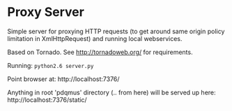 Proxy Server
============
Simple server for proxying HTTP requests (to get around same origin policy limitation in XmlHttpRequest)
and running local webservices.

Based on Tornado. See http://tornadoweb.org/ for requirements.

Running:
`python2.6 server.py`

Point browser at:
http://localhost:7376/

Anything in root 'pdqmus' directory (.. from here) will be served up here:
http://localhost:7376/static/
